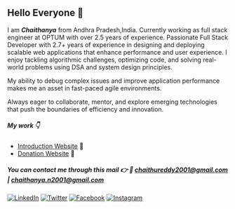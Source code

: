 ## Hello Everyone 👋
I am ***Chaithanya*** from Andhra Pradesh,India. Currently working as full stack engineer at OPTUM with over 2.5 years of experience.
Passionate Full Stack Developer with 2.7+ years of experience in designing and deploying scalable web applications that enhance performance and user experience. I enjoy tackling algorithmic challenges, optimizing code, and solving real-world problems using DSA and system design principles. 

My ability to debug complex issues and improve application performance makes me an asset in fast-paced agile environments.

Always eager to collaborate, mentor, and explore emerging technologies that push the boundaries of efficiency and innovation.


##### My work :point_down:

* [Introduction Website](https://chaithanyareddy123.github.io/Intro/) :sparkling_heart:
* [Donation Website](https://4-the-children.000webhostapp.com/) :pray:

##### You can contact me through this mail :point_right: :e-mail: <chaithureddy2001@gmail.com> | <chaithanya.n2001@gmail.com>

[![LinkedIn][1.1]][1]
[![Twitter][2.1]][2]
[![Facebook][3.1]][3]
[![Instagram][4.1]][4]

[1.1]: https://www.iconfinder.com/data/icons/social-media-circle-7/512/Circled_Linkedin_svg-32.png
[2.1]: https://www.iconfinder.com/data/icons/social-media-circle-7/512/Circled_Twitter_svg-32.png
[3.1]: https://www.iconfinder.com/data/icons/social-media-circle-7/512/Circled_Facebook_svg-32.png
[4.1]: https://www.iconfinder.com/data/icons/social-media-circle-7/512/Circled_Instagram_svg-32.png

[1]: https://www.linkedin.com/in/chaithanya-n-b86764191/
[2]: https://twitter.com/nchAAithu7
[3]: https://www.facebook.com/ChAAithu/
[4]: https://www.instagram.com/chaithu_reddy_07/?hl=en



<!--
**ChaithanyaReddy123/ChaithanyaReddy123** is a ✨ _special_ ✨ repository because its `README.md` (this file) appears on your GitHub profile.

Here are some ideas to get you started:

- 🔭 I’m currently working on ...
- 🌱 I’m currently learning ...
- 👯 I’m looking to collaborate on ...
- 🤔 I’m looking for help with ...
- 💬 Ask me about ...
- 📫 How to reach me: ...
- 😄 Pronouns: ...
- ⚡ Fun fact: ...
-->
